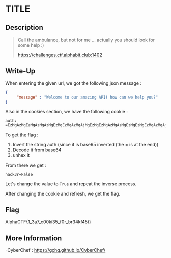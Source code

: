 # TITLE

## Description

> Call the ambulance, but not for me ... actually you should look for some help :)
>
> https://challenges.ctf.alphabit.club:1402


## Write-Up

When entering the given url, we got the following json message :

```json
{
     "message" : "Welcome to our amazing API! how can we help you?"
}
```

Also in the cookies section, we have the following cookie : 

```
auth: =EzMgAzMgEzMgAzMgAzMgEzMgEzMgAzMgAjMgEzMgEzMgAzMgAzMgEzMgEzMgEzMgAzMgAjMgAzMgAzMgEzMgEzMgAzMgEzMgEzMgAzMgAjMgEzMgAzMgAzMgAzMgAzMgEzMgEzMgAzMgAjMgAzMgEzMgEzMgAzMgAzMgAzMgEzMgAzMgAjMgEzMgAzMgEzMgEzMgEzMgEzMgAzMgAzMgAjMgAzMgEzMgAzMgAzMgEzMgEzMgEzMgAzMgAjMgEzMgEzMgAzMgAzMgEzMgEzMgAzMgAzMgAjMgEzMgEzMgAzMgEzMgAzMgEzMgEzMgAzMgAjMgEzMgEzMgAzMgAzMgAzMgEzMgEzMgAzMgAjMgEzMgAzMgAzMgAzMgAzMgEzMgEzMgAzMgAjMgAzMgAzMgAzMgEzMgAzMgEzMgEzMgAzM
```

To get the flag :

1. Invert the string auth (since it is base65 inverted (the = is at the end))
2. Decode it from base64
3. unhex it

From there we get :

```
hack3r=False
```

Let's change the value to `True` and repeat the inverse process.

After changing the cookie and refresh, we get the flag.



## Flag

AlphaCTF{1_3a7_c00ki35_f0r_br34kf45t}

## More Information

 -CyberChef : https://gchq.github.io/CyberChef/

